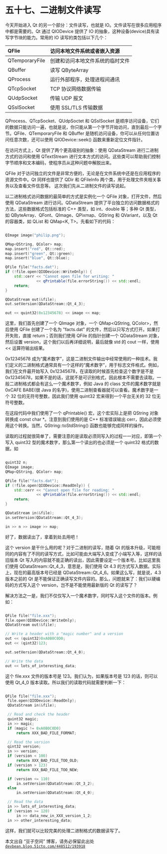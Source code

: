 # 五十七、二进制文件读写

今天开始进入 Qt 的另一个部分：文件读写，也就是 IO。文件读写在很多应用程序中都是需要的。Qt 通过 QIODevice 提供了 IO 的抽象，这种设备(device)具有读写字节块的能力。常用的 IO 读写的类包括以下几个：

| QFlie | 访问本地文件系统或者嵌入资源 |
| :-- | :-- |
| QTemporaryFile | 创建和访问本地文件系统的临时文件 |
| QBuffer | 读写 QByteArray |
| QProcess | 运行外部程序，处理进程间通讯 |
| QTcpSocket | TCP 协议网络数据传输 |
| QUdpSocket | 传输 UDP 报文 |
| QSslSocket | 使用 SSL/TLS 传输数据 |

QProcess、QTcpSocket、QUdpSoctet 和 QSslSocket 是顺序访问设备，它们的数据只能访问一遍，也就是说，你只能从第一个字节开始访问，直到最后一个字节。QFile、QTemporaryFile 和 QBuffer 是随机访问设备，你可以从任何位置访问任意次数，还可以使用 QIODevice::seek() 函数来重新定位文件指针。

在访问方式上，Qt 提供了两个更高级别的抽象：使用 QDataStream 进行二进制方式的访问和使用 QTextStream 进行文本方式的访问。这些类可以帮助我们控制字节顺序和文本编码，使程序员从这种问题中解脱出来。

QFile 对于访问独立的文件是非常方便的，无论是在文件系统中还是在应用程序的资源文件中。Qt 同样也提供了 QDir 和 QFileInfo 两个类，用于处理文件夹相关事务以及查看文件信息等。 这次我们先从二进制文件的读写说起。

以二进制格式访问数据的最简单的方式是实例化一个 QFile 对象，打开文件，然后使用 QDataStream 进行访问。QDataStream 提供了平台独立的访问数据格式的方法，这些数据格式包括标准的 C++ 类型，如 int、double 等；多种 Qt 类型，如 QByteArray、QFont、QImage、QPixmap、QString 和 QVariant，以及 Qt 的容器类，如 QList <t>和 QMap<K, T>。先看如下的代码：</t>

```cpp

QImage image("philip.png");  

QMap<QString, QColor> map;  
map.insert("red", Qt::red);  
map.insert("green", Qt::green);  
map.insert("blue", Qt::blue);  

QFile file("facts.dat");  
if (!file.open(QIODevice::WriteOnly)) {  
    std::cerr << "Cannot open file for writing: " 
              << qPrintable(file.errorString()) << std::endl;  
    return;  
}  

QDataStream out(&file);  
out.setVersion(QDataStream::Qt_4_3);  

out << quint32(0x12345678) << image << map;
```

这里，我们首先创建了一个 QImage 对象，一个 QMap<QString, QColor>，然后使用 QFile 创建了一个名为 "facts.dat" 的文件，然后以只写方式打开。如果打开失败，直接 return；否则我们使用 QFile 的指针创建一个 QDataStream 对象，然后设置 version，这个我们以后再详细说明，最后就像 std 的 cout 一样，使用 << 运算符输出结果。

0x12345678 成为“魔术数字”，这是二进制文件输出中经常使用的一种技术。我们定义的二进制格式通常具有一个这样的“魔术数字”，用于标志文件格式。例如，我们在文件最开始写入 0x12345678，在读取的时候首先检查这个数字是不是 0x12345678，如果不是的话，这就不是可识别格式，因此根本不需要去读取。一般二进制格式都会有这么一个魔术数字，例如 Java 的 class 文件的魔术数字就是 0xCAFE BABE(很 Java 的名字)，使用二进制查看器就可以查看。魔术数字是一个 32 位的无符号整数，因此我们使用 quint32 宏来得到一个平台无关的 32 位无符号整数。

在这段代码中我们使用了一个 qPrintable() 宏，这个宏实际上是把 QString 对象转换成 const char *。注意到我们使用的是 C++ 标准错误输出 cerr，因此必须使用这个转换。当然，QString::toStdString() 函数也能够完成同样的操作。

读取的过程就很简单了，需要注意的是读取必须同写入的过程一一对应，即第一个写入 quint32 型的魔术数字，那么第一个读出的也必须是一个 quint32 格式的数据，如

```cpp

quint32 n;  
QImage image;  
QMap<QString, QColor> map;  

QFile file("facts.dat");  
if (!file.open(QIODevice::ReadOnly)) {  
    std::cerr << "Cannot open file for reading: " 
              << qPrintable(file.errorString()) << std::endl;  
    return;  
}  

QDataStream in(&file);  
in.setVersion(QDataStream::Qt_4_3);  

in >> n >> image >> map;
```

好了，数据读出了，拿着到处去用吧！

这个 version 是干什么用的呢？对于二进制的读写，随着 Qt 的版本升级，可能相同的内容有了不同的读写方式，比如可能由大端写入变成了小端写入等，这样的话旧版本 Qt 写入的内容就不能正确的读出，因此需要设定一个版本号。比如这里我们使用 QDataStream::Qt_4_3，意思是，我们使用 Qt 4.3 的方式写入数据。实际上，现在的最高版本号已经是 QDataStream::Qt_4_6。如果这么写，就是说，4.3 版本之前的 Qt 是不能保证正确读写文件内容的。那么，问题就来了：我们以硬编码的方式写入这个 version，岂不是不能使用最新版的 Qt 的读写了？

解决方法之一是，我们不仅仅写入一个魔术数字，同时写入这个文件的版本。例如：

```cpp

QFile file("file.xxx");  
file.open(QIODevice::WriteOnly);  
QDataStream out(&file);  

// Write a header with a "magic number" and a version  
out << (quint32)0xA0B0C0D0;  
out << (qint32)123;  

out.setVersion(QDataStream::Qt_4_0);  

// Write the data  
out << lots_of_interesting_data;
```

这个 file.xxx 文件的版本号是 123。我们认为，如果版本号是 123 的话，则可以使用 Qt_4_0 版本读取。所以我们的读取代码就需要判断一下：

```cpp

QFile file("file.xxx");  
 file.open(QIODevice::ReadOnly);  
 QDataStream in(&file);  

 // Read and check the header  
 quint32 magic;  
 in >> magic;  
 if (magic != 0xA0B0C0D0)  
     return XXX_BAD_FILE_FORMAT;  

 // Read the version  
 qint32 version;  
 in >> version;  
 if (version < 100)  
     return XXX_BAD_FILE_TOO_OLD;  
 if (version > 123)  
     return XXX_BAD_FILE_TOO_NEW;  

 if (version <= 110)  
     in.setVersion(QDataStream::Qt_3_2);  
 else 
     in.setVersion(QDataStream::Qt_4_0);  

 // Read the data  
 in >> lots_of_interesting_data;  
 if (version >= 120)  
     in >> data_new_in_XXX_version_1_2;  
 in >> other_interesting_data;
```

这样，我们就可以比较完美的处理二进制格式的数据读写了。

本文出自 “豆子空间” 博客，请务必保留此出处 [`devbean.blog.51cto.com/448512/193918`](http://devbean.blog.51cto.com/448512/193918)